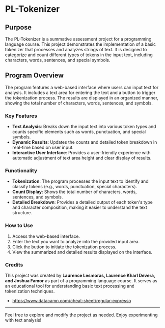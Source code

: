 # PL-Tokenizer

## Purpose
The PL-Tokenizer is a summative assessment project for a programming language course. This project demonstrates the implementation of a basic tokenizer that processes and analyzes strings of text. It is designed to categorize and count different types of tokens in the input text, including characters, words, sentences, and special symbols.

## Program Overview

The program features a web-based interface where users can input text for analysis. It includes a text area for entering the text and a button to trigger the tokenization process. The results are displayed in an organized manner, showing the total number of characters, words, sentences, and symbols.

### Key Features
- **Text Analysis**: Breaks down the input text into various token types and counts specific elements such as words, punctuation, and special symbols.
- **Dynamic Results**: Updates the counts and detailed token breakdown in real-time based on user input.
- **Interactive User Interface**: Provides a user-friendly experience with automatic adjustment of text area height and clear display of results.

### Functionality
- **Tokenization**: The program processes the input text to identify and classify tokens (e.g., words, punctuation, special characters).
- **Count Display**: Shows the total number of characters, words, sentences, and symbols.
- **Detailed Breakdown**: Provides a detailed output of each token's type and character composition, making it easier to understand the text structure.

### How to Use
1. Access the web-based interface.
2. Enter the text you want to analyze into the provided input area.
3. Click the button to initiate the tokenization process.
4. View the summarized and detailed results displayed on the interface.

### Credits
This project was created by **Laurence Lesmoras, Laurence Kharl Devera, and Joshua Famor** as part of a programming language course. It serves as an educational tool for understanding basic text processing and tokenization techniques.

- https://www.datacamp.com/cheat-sheet/regular-expresso

---

Feel free to explore and modify the project as needed. Enjoy experimenting with text analysis!
